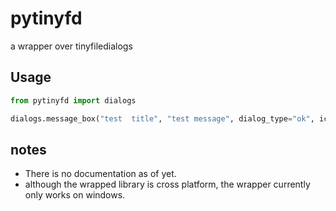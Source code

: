 # pytinyfd
a  wrapper over tinyfiledialogs
## Usage 

```python
from pytinyfd import dialogs

dialogs.message_box("test  title", "test message", dialog_type="ok", icon_type="info", default_button=1)
```

## notes
* There is no documentation as of yet.
* although the wrapped library is cross platform, the wrapper currently only works on windows.

